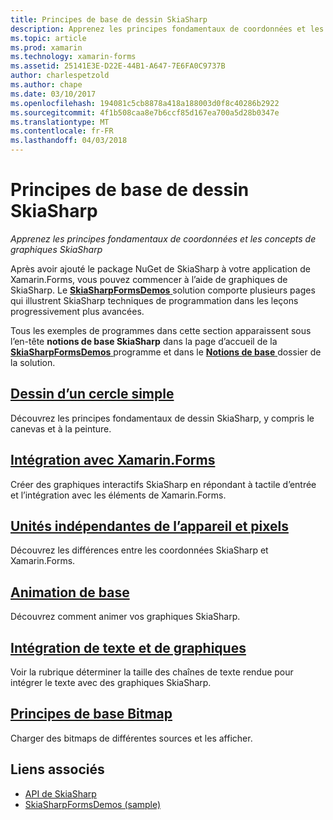 ```yaml
---
title: Principes de base de dessin SkiaSharp
description: Apprenez les principes fondamentaux de coordonnées et les concepts de graphiques SkiaSharp
ms.topic: article
ms.prod: xamarin
ms.technology: xamarin-forms
ms.assetid: 25141E3E-D22E-44B1-A647-7E6FA0C9737B
author: charlespetzold
ms.author: chape
ms.date: 03/10/2017
ms.openlocfilehash: 194081c5cb8878a418a188003d0f8c40286b2922
ms.sourcegitcommit: 4f1b508caa8e7b6ccf85d167ea700a5d28b0347e
ms.translationtype: MT
ms.contentlocale: fr-FR
ms.lasthandoff: 04/03/2018
---
```

# <a name="skiasharp-drawing-basics"></a>Principes de base de dessin SkiaSharp

_Apprenez les principes fondamentaux de coordonnées et les concepts de graphiques SkiaSharp_

Après avoir ajouté le package NuGet de SkiaSharp à votre application de Xamarin.Forms, vous pouvez commencer à l’aide de graphiques de SkiaSharp. Le [ **SkiaSharpFormsDemos** ](https://developer.xamarin.com/samples/xamarin-forms/SkiaSharpForms/Demos/) solution comporte plusieurs pages qui illustrent SkiaSharp techniques de programmation dans les leçons progressivement plus avancées.

Tous les exemples de programmes dans cette section apparaissent sous l’en-tête **notions de base SkiaSharp** dans la page d’accueil de la [ **SkiaSharpFormsDemos** ](https://developer.xamarin.com/samples/xamarin-forms/SkiaSharpForms/Demos/) programme et dans le [ **Notions de base** ](https://github.com/xamarin/xamarin-forms-samples/tree/master/SkiaSharpForms/SkiaSharpFormsDemos/SkiaSharpFormsDemos/SkiaSharpFormsDemos/Basics) dossier de la solution.

## <a name="drawing-a-simple-circlecirclemd"></a>[Dessin d’un cercle simple](circle.md)

Découvrez les principes fondamentaux de dessin SkiaSharp, y compris le canevas et à la peinture.

## <a name="integrating-with-xamarinformsintegrationmd"></a>[Intégration avec Xamarin.Forms](integration.md)

Créer des graphiques interactifs SkiaSharp en répondant à tactile d’entrée et l’intégration avec les éléments de Xamarin.Forms.

## <a name="pixels-and-device-independent-unitspixelsmd"></a>[Unités indépendantes de l’appareil et pixels](pixels.md)

Découvrez les différences entre les coordonnées SkiaSharp et Xamarin.Forms.

## <a name="basic-animationanimationmd"></a>[Animation de base](animation.md)

Découvrez comment animer vos graphiques SkiaSharp.

## <a name="integrating-text-and-graphicstextmd"></a>[Intégration de texte et de graphiques](text.md)

Voir la rubrique déterminer la taille des chaînes de texte rendue pour intégrer le texte avec des graphiques SkiaSharp.

## <a name="bitmap-basicsbitmapsmd"></a>[Principes de base Bitmap](bitmaps.md)

Charger des bitmaps de différentes sources et les afficher.


## <a name="related-links"></a>Liens associés

- [API de SkiaSharp](https://developer.xamarin.com/api/root/SkiaSharp/)
- [SkiaSharpFormsDemos (sample)](https://developer.xamarin.com/samples/xamarin-forms/SkiaSharpForms/Demos/)
